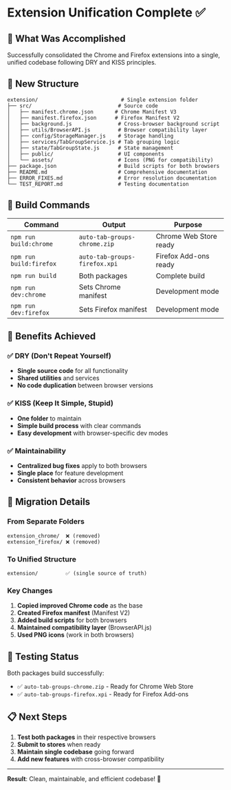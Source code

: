 # Extension Unification Complete ✅

## 🎯 What Was Accomplished

Successfully consolidated the Chrome and Firefox extensions into a single, unified codebase following DRY and KISS principles.

## 📁 New Structure

```
extension/                           # Single extension folder
├── src/                            # Source code
│   ├── manifest.chrome.json       # Chrome Manifest V3
│   ├── manifest.firefox.json      # Firefox Manifest V2
│   ├── background.js               # Cross-browser background script
│   ├── utils/BrowserAPI.js         # Browser compatibility layer
│   ├── config/StorageManager.js    # Storage handling
│   ├── services/TabGroupService.js # Tab grouping logic
│   ├── state/TabGroupState.js      # State management
│   ├── public/                     # UI components
│   └── assets/                     # Icons (PNG for compatibility)
├── package.json                    # Build scripts for both browsers
├── README.md                       # Comprehensive documentation
├── ERROR_FIXES.md                  # Error resolution documentation
└── TEST_REPORT.md                  # Testing documentation
```

## 🔨 Build Commands

| Command | Output | Purpose |
|---------|--------|---------|
| `npm run build:chrome` | `auto-tab-groups-chrome.zip` | Chrome Web Store ready |
| `npm run build:firefox` | `auto-tab-groups-firefox.xpi` | Firefox Add-ons ready |
| `npm run build` | Both packages | Complete build |
| `npm run dev:chrome` | Sets Chrome manifest | Development mode |
| `npm run dev:firefox` | Sets Firefox manifest | Development mode |

## 🎉 Benefits Achieved

### ✅ DRY (Don't Repeat Yourself)

- **Single source code** for all functionality
- **Shared utilities** and services
- **No code duplication** between browser versions

### ✅ KISS (Keep It Simple, Stupid)

- **One folder** to maintain
- **Simple build process** with clear commands
- **Easy development** with browser-specific dev modes

### ✅ Maintainability

- **Centralized bug fixes** apply to both browsers
- **Single place** for feature development
- **Consistent behavior** across browsers

## 🔄 Migration Details

### From Separate Folders

```
extension_chrome/  ❌ (removed)
extension_firefox/ ❌ (removed)
```

### To Unified Structure

```
extension/         ✅ (single source of truth)
```

### Key Changes

1. **Copied improved Chrome code** as the base
2. **Created Firefox manifest** (Manifest V2)
3. **Added build scripts** for both browsers
4. **Maintained compatibility layer** (BrowserAPI.js)
5. **Used PNG icons** (work in both browsers)

## 🧪 Testing Status

Both packages build successfully:

- ✅ `auto-tab-groups-chrome.zip` - Ready for Chrome Web Store
- ✅ `auto-tab-groups-firefox.xpi` - Ready for Firefox Add-ons

## 📋 Next Steps

1. **Test both packages** in their respective browsers
2. **Submit to stores** when ready
3. **Maintain single codebase** going forward
4. **Add new features** with cross-browser compatibility

---

**Result**: Clean, maintainable, and efficient codebase! 🚀
